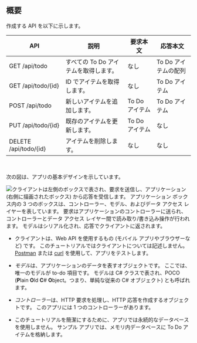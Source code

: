 ## <a name="overview"></a>概要

作成する API を以下に示します。

|API | 説明    | 要求本文    | 応答本文   |
|--- | ---- | ---- | ---- |
|GET /api/todo  | すべての To Do アイテムを取得します。 | なし | To Do アイテムの配列|
|GET /api/todo/{id}  | ID でアイテムを取得します。 | なし | To Do アイテム|
|POST /api/todo | 新しいアイテムを追加します。 | To Do アイテム  | To Do アイテム |
|PUT /api/todo/{id} | 既存のアイテムを更新します。&nbsp;  | To Do アイテム |  なし |
|DELETE /api/todo/{id}  &nbsp;  &nbsp; | アイテムを削除します。&nbsp;  &nbsp;  | なし  | なし|

<br>

次の図は、アプリの基本デザインを示しています。

![クライアントは左側のボックスで表され、要求を送信し、アプリケーション (右側に描画されたボックス) から応答を受信します。 アプリケーション ボックス内の 3 つのボックスは、コントローラー、モデル、およびデータ アクセス レイヤーを表しています。 要求はアプリケーションのコントローラーに送られ、コントローラーとデータ アクセス レイヤー間で読み取り/書き込み操作が行われます。 モデルはシリアル化され、応答でクライアントに返されます。](../../tutorials/first-web-api/_static/architecture.png)

* クライアントは、Web API を使用するもの (モバイル アプリやブラウザーなど) です。 このチュートリアルではクライアントについては記述しません。 [Postman](https://www.getpostman.com/) または [curl](https://developer.apple.com/legacy/library/documentation/Darwin/Reference/ManPages/man1/curl.1.html) を使用して、アプリをテストします。

* *モデル*は、アプリケーションのデータを表すオブジェクトです。 ここでは、唯一のモデルが to-do 項目です。 モデルは C# クラスで表され、POCO (**P**lain **O**ld **C**# **O**bject。つまり、単純な従来の C# オブジェクト) とも呼ばれます。

* *コントローラー*は、HTTP 要求を処理し、HTTP 応答を作成するオブジェクトです。 このアプリには 1 つのコントローラーがあります。

* このチュートリアルを簡潔にするために、アプリでは永続的なデータベースを使用しません。 サンプル アプリでは、メモリ内データベースに To Do アイテムを格納します。
